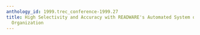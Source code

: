 ```yaml
---
anthology_id: 1999.trec_conference-1999.27
title: High Selectivity and Accuracy with READWARE's Automated System of Knowledge
  Organization
---
```

